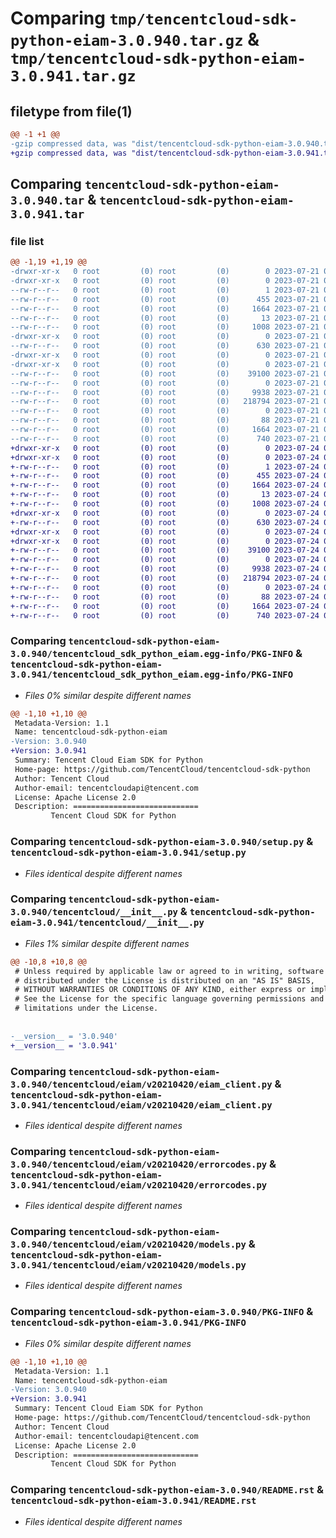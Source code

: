 # Comparing `tmp/tencentcloud-sdk-python-eiam-3.0.940.tar.gz` & `tmp/tencentcloud-sdk-python-eiam-3.0.941.tar.gz`

## filetype from file(1)

```diff
@@ -1 +1 @@
-gzip compressed data, was "dist/tencentcloud-sdk-python-eiam-3.0.940.tar", last modified: Fri Jul 21 00:28:40 2023, max compression
+gzip compressed data, was "dist/tencentcloud-sdk-python-eiam-3.0.941.tar", last modified: Mon Jul 24 00:36:37 2023, max compression
```

## Comparing `tencentcloud-sdk-python-eiam-3.0.940.tar` & `tencentcloud-sdk-python-eiam-3.0.941.tar`

### file list

```diff
@@ -1,19 +1,19 @@
-drwxr-xr-x   0 root         (0) root         (0)        0 2023-07-21 00:28:40.000000 tencentcloud-sdk-python-eiam-3.0.940/
-drwxr-xr-x   0 root         (0) root         (0)        0 2023-07-21 00:28:40.000000 tencentcloud-sdk-python-eiam-3.0.940/tencentcloud_sdk_python_eiam.egg-info/
--rw-r--r--   0 root         (0) root         (0)        1 2023-07-21 00:28:40.000000 tencentcloud-sdk-python-eiam-3.0.940/tencentcloud_sdk_python_eiam.egg-info/dependency_links.txt
--rw-r--r--   0 root         (0) root         (0)      455 2023-07-21 00:28:40.000000 tencentcloud-sdk-python-eiam-3.0.940/tencentcloud_sdk_python_eiam.egg-info/SOURCES.txt
--rw-r--r--   0 root         (0) root         (0)     1664 2023-07-21 00:28:40.000000 tencentcloud-sdk-python-eiam-3.0.940/tencentcloud_sdk_python_eiam.egg-info/PKG-INFO
--rw-r--r--   0 root         (0) root         (0)       13 2023-07-21 00:28:40.000000 tencentcloud-sdk-python-eiam-3.0.940/tencentcloud_sdk_python_eiam.egg-info/top_level.txt
--rw-r--r--   0 root         (0) root         (0)     1008 2023-07-21 00:28:39.000000 tencentcloud-sdk-python-eiam-3.0.940/setup.py
-drwxr-xr-x   0 root         (0) root         (0)        0 2023-07-21 00:28:40.000000 tencentcloud-sdk-python-eiam-3.0.940/tencentcloud/
--rw-r--r--   0 root         (0) root         (0)      630 2023-07-21 00:28:39.000000 tencentcloud-sdk-python-eiam-3.0.940/tencentcloud/__init__.py
-drwxr-xr-x   0 root         (0) root         (0)        0 2023-07-21 00:28:40.000000 tencentcloud-sdk-python-eiam-3.0.940/tencentcloud/eiam/
-drwxr-xr-x   0 root         (0) root         (0)        0 2023-07-21 00:28:40.000000 tencentcloud-sdk-python-eiam-3.0.940/tencentcloud/eiam/v20210420/
--rw-r--r--   0 root         (0) root         (0)    39100 2023-07-21 00:28:39.000000 tencentcloud-sdk-python-eiam-3.0.940/tencentcloud/eiam/v20210420/eiam_client.py
--rw-r--r--   0 root         (0) root         (0)        0 2023-07-21 00:28:39.000000 tencentcloud-sdk-python-eiam-3.0.940/tencentcloud/eiam/v20210420/__init__.py
--rw-r--r--   0 root         (0) root         (0)     9938 2023-07-21 00:28:39.000000 tencentcloud-sdk-python-eiam-3.0.940/tencentcloud/eiam/v20210420/errorcodes.py
--rw-r--r--   0 root         (0) root         (0)   218794 2023-07-21 00:28:39.000000 tencentcloud-sdk-python-eiam-3.0.940/tencentcloud/eiam/v20210420/models.py
--rw-r--r--   0 root         (0) root         (0)        0 2023-07-21 00:28:39.000000 tencentcloud-sdk-python-eiam-3.0.940/tencentcloud/eiam/__init__.py
--rw-r--r--   0 root         (0) root         (0)       88 2023-07-21 00:28:40.000000 tencentcloud-sdk-python-eiam-3.0.940/setup.cfg
--rw-r--r--   0 root         (0) root         (0)     1664 2023-07-21 00:28:40.000000 tencentcloud-sdk-python-eiam-3.0.940/PKG-INFO
--rw-r--r--   0 root         (0) root         (0)      740 2023-07-21 00:28:39.000000 tencentcloud-sdk-python-eiam-3.0.940/README.rst
+drwxr-xr-x   0 root         (0) root         (0)        0 2023-07-24 00:36:37.000000 tencentcloud-sdk-python-eiam-3.0.941/
+drwxr-xr-x   0 root         (0) root         (0)        0 2023-07-24 00:36:37.000000 tencentcloud-sdk-python-eiam-3.0.941/tencentcloud_sdk_python_eiam.egg-info/
+-rw-r--r--   0 root         (0) root         (0)        1 2023-07-24 00:36:37.000000 tencentcloud-sdk-python-eiam-3.0.941/tencentcloud_sdk_python_eiam.egg-info/dependency_links.txt
+-rw-r--r--   0 root         (0) root         (0)      455 2023-07-24 00:36:37.000000 tencentcloud-sdk-python-eiam-3.0.941/tencentcloud_sdk_python_eiam.egg-info/SOURCES.txt
+-rw-r--r--   0 root         (0) root         (0)     1664 2023-07-24 00:36:37.000000 tencentcloud-sdk-python-eiam-3.0.941/tencentcloud_sdk_python_eiam.egg-info/PKG-INFO
+-rw-r--r--   0 root         (0) root         (0)       13 2023-07-24 00:36:37.000000 tencentcloud-sdk-python-eiam-3.0.941/tencentcloud_sdk_python_eiam.egg-info/top_level.txt
+-rw-r--r--   0 root         (0) root         (0)     1008 2023-07-24 00:36:36.000000 tencentcloud-sdk-python-eiam-3.0.941/setup.py
+drwxr-xr-x   0 root         (0) root         (0)        0 2023-07-24 00:36:37.000000 tencentcloud-sdk-python-eiam-3.0.941/tencentcloud/
+-rw-r--r--   0 root         (0) root         (0)      630 2023-07-24 00:36:36.000000 tencentcloud-sdk-python-eiam-3.0.941/tencentcloud/__init__.py
+drwxr-xr-x   0 root         (0) root         (0)        0 2023-07-24 00:36:37.000000 tencentcloud-sdk-python-eiam-3.0.941/tencentcloud/eiam/
+drwxr-xr-x   0 root         (0) root         (0)        0 2023-07-24 00:36:37.000000 tencentcloud-sdk-python-eiam-3.0.941/tencentcloud/eiam/v20210420/
+-rw-r--r--   0 root         (0) root         (0)    39100 2023-07-24 00:36:36.000000 tencentcloud-sdk-python-eiam-3.0.941/tencentcloud/eiam/v20210420/eiam_client.py
+-rw-r--r--   0 root         (0) root         (0)        0 2023-07-24 00:36:36.000000 tencentcloud-sdk-python-eiam-3.0.941/tencentcloud/eiam/v20210420/__init__.py
+-rw-r--r--   0 root         (0) root         (0)     9938 2023-07-24 00:36:36.000000 tencentcloud-sdk-python-eiam-3.0.941/tencentcloud/eiam/v20210420/errorcodes.py
+-rw-r--r--   0 root         (0) root         (0)   218794 2023-07-24 00:36:36.000000 tencentcloud-sdk-python-eiam-3.0.941/tencentcloud/eiam/v20210420/models.py
+-rw-r--r--   0 root         (0) root         (0)        0 2023-07-24 00:36:36.000000 tencentcloud-sdk-python-eiam-3.0.941/tencentcloud/eiam/__init__.py
+-rw-r--r--   0 root         (0) root         (0)       88 2023-07-24 00:36:37.000000 tencentcloud-sdk-python-eiam-3.0.941/setup.cfg
+-rw-r--r--   0 root         (0) root         (0)     1664 2023-07-24 00:36:37.000000 tencentcloud-sdk-python-eiam-3.0.941/PKG-INFO
+-rw-r--r--   0 root         (0) root         (0)      740 2023-07-24 00:36:36.000000 tencentcloud-sdk-python-eiam-3.0.941/README.rst
```

### Comparing `tencentcloud-sdk-python-eiam-3.0.940/tencentcloud_sdk_python_eiam.egg-info/PKG-INFO` & `tencentcloud-sdk-python-eiam-3.0.941/tencentcloud_sdk_python_eiam.egg-info/PKG-INFO`

 * *Files 0% similar despite different names*

```diff
@@ -1,10 +1,10 @@
 Metadata-Version: 1.1
 Name: tencentcloud-sdk-python-eiam
-Version: 3.0.940
+Version: 3.0.941
 Summary: Tencent Cloud Eiam SDK for Python
 Home-page: https://github.com/TencentCloud/tencentcloud-sdk-python
 Author: Tencent Cloud
 Author-email: tencentcloudapi@tencent.com
 License: Apache License 2.0
 Description: ============================
         Tencent Cloud SDK for Python
```

### Comparing `tencentcloud-sdk-python-eiam-3.0.940/setup.py` & `tencentcloud-sdk-python-eiam-3.0.941/setup.py`

 * *Files identical despite different names*

### Comparing `tencentcloud-sdk-python-eiam-3.0.940/tencentcloud/__init__.py` & `tencentcloud-sdk-python-eiam-3.0.941/tencentcloud/__init__.py`

 * *Files 1% similar despite different names*

```diff
@@ -10,8 +10,8 @@
 # Unless required by applicable law or agreed to in writing, software
 # distributed under the License is distributed on an "AS IS" BASIS,
 # WITHOUT WARRANTIES OR CONDITIONS OF ANY KIND, either express or implied.
 # See the License for the specific language governing permissions and
 # limitations under the License.
 
 
-__version__ = '3.0.940'
+__version__ = '3.0.941'
```

### Comparing `tencentcloud-sdk-python-eiam-3.0.940/tencentcloud/eiam/v20210420/eiam_client.py` & `tencentcloud-sdk-python-eiam-3.0.941/tencentcloud/eiam/v20210420/eiam_client.py`

 * *Files identical despite different names*

### Comparing `tencentcloud-sdk-python-eiam-3.0.940/tencentcloud/eiam/v20210420/errorcodes.py` & `tencentcloud-sdk-python-eiam-3.0.941/tencentcloud/eiam/v20210420/errorcodes.py`

 * *Files identical despite different names*

### Comparing `tencentcloud-sdk-python-eiam-3.0.940/tencentcloud/eiam/v20210420/models.py` & `tencentcloud-sdk-python-eiam-3.0.941/tencentcloud/eiam/v20210420/models.py`

 * *Files identical despite different names*

### Comparing `tencentcloud-sdk-python-eiam-3.0.940/PKG-INFO` & `tencentcloud-sdk-python-eiam-3.0.941/PKG-INFO`

 * *Files 0% similar despite different names*

```diff
@@ -1,10 +1,10 @@
 Metadata-Version: 1.1
 Name: tencentcloud-sdk-python-eiam
-Version: 3.0.940
+Version: 3.0.941
 Summary: Tencent Cloud Eiam SDK for Python
 Home-page: https://github.com/TencentCloud/tencentcloud-sdk-python
 Author: Tencent Cloud
 Author-email: tencentcloudapi@tencent.com
 License: Apache License 2.0
 Description: ============================
         Tencent Cloud SDK for Python
```

### Comparing `tencentcloud-sdk-python-eiam-3.0.940/README.rst` & `tencentcloud-sdk-python-eiam-3.0.941/README.rst`

 * *Files identical despite different names*

